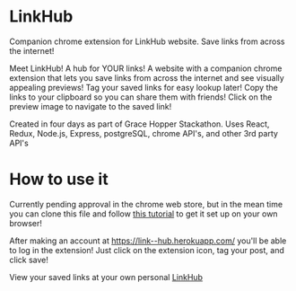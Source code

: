 # LinkHub
Companion chrome extension for LinkHub website. Save links from across the internet!

Meet LinkHub! A hub for YOUR links! A website with a companion chrome extension that lets you save links from across the internet and see visually appealing previews! Tag your saved links for easy lookup later! Copy the links to your clipboard so you can share them with friends! Click on the preview image to navigate to the saved link!

Created in four days as part of Grace Hopper Stackathon. Uses React, Redux, Node.js, Express, postgreSQL, chrome API's, and other 3rd party API's

# How to use it
Currently pending approval in the chrome web store, but in the mean time you can clone this file and follow [this tutorial](https://developer.chrome.com/extensions/getstarted) to get it set up on your own browser!

After making an account at <https://link--hub.herokuapp.com/> you'll be able to log in the extension!
Just click on the extension icon, tag your post, and click save!

View your saved links at your own personal [LinkHub](https://link--hub.herokuapp.com/)


